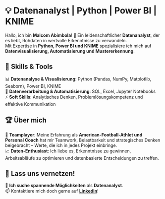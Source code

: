 # 💡 **Datenanalyst | Python | Power BI | KNIME**  

Hallo, ich bin **Malcom Abimbola**! 👋 Ein leidenschaftlicher **Datenanalyst**, der es liebt, Rohdaten in wertvolle Erkenntnisse zu verwandeln.  
Mit Expertise in **Python, Power BI und KNIME** spezialisiere ich mich auf **Datenvisualisierung, Automatisierung und Mustererkennung**.  

## 🔧 **Skills & Tools**  
📊 **Datenanalyse & Visualisierung**: Python (Pandas, NumPy, Matplotlib, Seaborn), Power BI, KNIME  
📂 **Datenverarbeitung & Automatisierung**: SQL, Excel, Jupyter Notebooks  
⚡ **Soft Skills**: Analytisches Denken, Problemlösungskompetenz und effektive Kommunikation  

## 🏆 **Über mich**  
🏈 **Teamplayer**: Meine Erfahrung als **American-Football-Athlet und Personal Coach** hat mir Teamwork, Belastbarkeit und strategisches Denken beigebracht – Werte, die ich in jedes Projekt einbringe.  
📈 **Daten-Enthusiast**: Ich liebe es, Erkenntnisse zu gewinnen, Arbeitsabläufe zu optimieren und datenbasierte Entscheidungen zu treffen.  

## 🚀 **Lass uns vernetzen!**  
💼 **Ich suche spannende Möglichkeiten** als **Datenanalyst**.  
📫 Kontaktiere mich doch gerne auf **[LinkedIn](https://www.linkedin.com/in/malcom-abimbola)**!  
 
